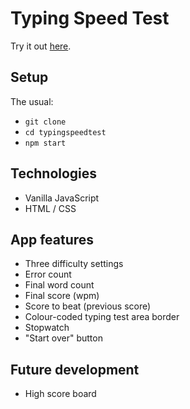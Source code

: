 # Typing Speed Test
Try it out [here](http://typingspeedtest.surge.sh/).

## Setup
The usual: 
- `git clone`
- `cd typingspeedtest`
- `npm start`

## Technologies
- Vanilla JavaScript
- HTML / CSS

## App features
- Three difficulty settings
- Error count
- Final word count
- Final score (wpm)
- Score to beat (previous score)
- Colour-coded typing test area border
- Stopwatch
- "Start over" button

## Future development
- High score board
